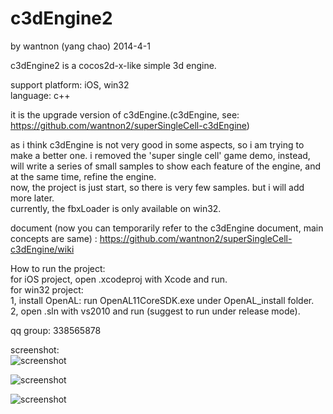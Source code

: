 c3dEngine2
==========
by wantnon (yang chao) 2014-4-1  
  
c3dEngine2 is a cocos2d-x-like simple 3d engine.  
  
support platform: iOS, win32  
language: c++  
  
it is the upgrade version of c3dEngine.(c3dEngine, see: https://github.com/wantnon2/superSingleCell-c3dEngine)   
  
as i think c3dEngine is not very good in some aspects, so i am trying to make a better one. i removed the 'super single cell' game demo, instead, will write a series of small samples to show each feature of the engine, and at the same time, refine the engine.  
now, the project is just start, so there is very few samples. but i will add more later.  
currently, the fbxLoader is only available on win32.      
  
document (now you can temporarily refer to the c3dEngine document, main concepts are same) : https://github.com/wantnon2/superSingleCell-c3dEngine/wiki  
  
How to run the project:  
for iOS project, open .xcodeproj with Xcode and run.  
for win32 project:  
1, install OpenAL: run OpenAL11CoreSDK.exe under OpenAL_install folder.  
2, open .sln with vs2010 and run (suggest to run under release mode).    
  
qq group: 338565878  
  
screenshot:  
![screenshot](https://raw.github.com/wantnon2/c3dEngine2/master/screenshot/screenshot1.png)  
  
![screenshot](https://raw.github.com/wantnon2/c3dEngine2/master/screenshot/screenshot2.png)  
  
![screenshot](https://raw.github.com/wantnon2/c3dEngine2/master/screenshot/screenshot3.png)  
   


